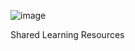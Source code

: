 ![image](https://github.com/user-attachments/assets/f305d937-2cc4-410b-a34b-4cc46567ddd3)

Shared Learning Resources

